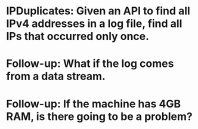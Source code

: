 # IPDuplicates: Given an API to find all IPv4 addresses in a log file, find all IPs that occurred only once.
# Follow-up: What if the log comes from a data stream.
# Follow-up: If the machine has 4GB RAM, is there going to be a problem?